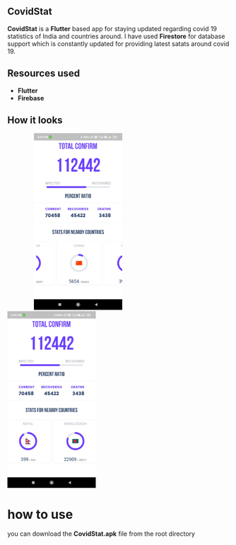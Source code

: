 ## CovidStat
<b>CovidStat</b> is a <b>Flutter</b> based app for staying updated regarding covid 19 statistics of India and countries around. I have used <b>Firestore</b> for database support which is constantly updated for providing latest satats around covid 19.
 
## Resources used 
- <b>Flutter</b>
- <b>Firebase</b>

## How it looks
<img src = "images/shot1.png" width = 200 hspace='60'><img src = "images/shot2.png" width = 200>

# how to use
you can download the <b>CovidStat.apk</b> file from the root directory
